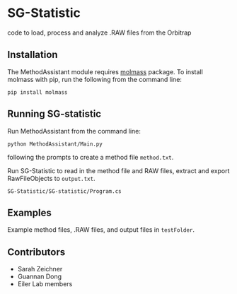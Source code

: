 # SG-Statistic
code to load, process and analyze .RAW files from the Orbitrap


## Installation

The MethodAssistant module requires [molmass](https://pypi.org/project/molmass/) package. To install molmass with pip, run the following from the command line:
```
pip install molmass
```

## Running SG-statistic
Run MethodAssistant from the command line:

```
python MethodAssistant/Main.py
```

following the prompts to create a method file `method.txt`.

Run SG-Statistic to read in the method file and RAW files, extract and export RawFileObjects to `output.txt`.
```
SG-Statistic/SG-statistic/Program.cs
```

## Examples

Example method files, .RAW files, and output files in `testFolder`.


## Contributors
* Sarah Zeichner
* Guannan Dong
* Eiler Lab members

